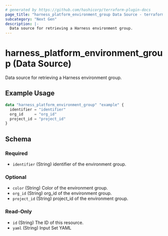 ```yaml
---
# generated by https://github.com/hashicorp/terraform-plugin-docs
page_title: "harness_platform_environment_group Data Source - terraform-provider-harness"
subcategory: "Next Gen"
description: |-
  Data source for retrieving a Harness environment group.
---
```


# harness_platform_environment_group (Data Source)

Data source for retrieving a Harness environment group.

## Example Usage

```terraform
data "harness_platform_environment_group" "example" {
  identifier = "identifier"
  org_id     = "org_id"
  project_id = "project_id"
}
```

<!-- schema generated by tfplugindocs -->
## Schema

### Required

- `identifier` (String) identifier of the environment group.

### Optional

- `color` (String) Color of the environment group.
- `org_id` (String) org_id of the environment group.
- `project_id` (String) project_id of the environment group.

### Read-Only

- `id` (String) The ID of this resource.
- `yaml` (String) Input Set YAML


